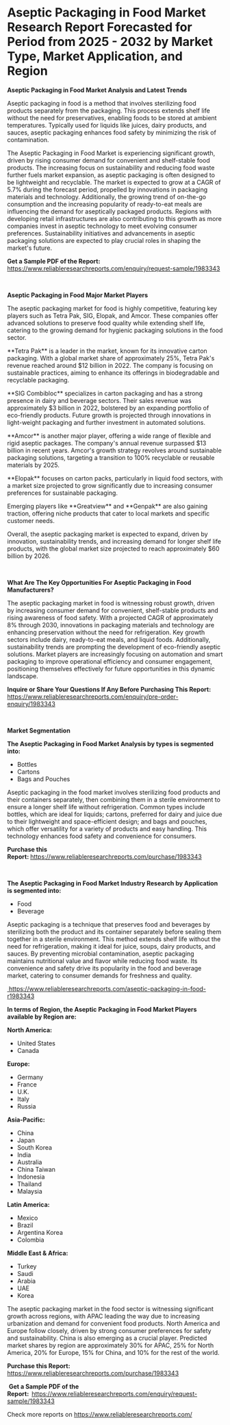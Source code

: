 <p><h1>Aseptic Packaging in Food Market Research Report Forecasted for Period from 2025 -  2032 by Market Type, Market Application, and Region</h1></p><p><strong>Aseptic Packaging in Food Market Analysis and Latest Trends</strong></p>
<p><p>Aseptic packaging in food is a method that involves sterilizing food products separately from the packaging. This process extends shelf life without the need for preservatives, enabling foods to be stored at ambient temperatures. Typically used for liquids like juices, dairy products, and sauces, aseptic packaging enhances food safety by minimizing the risk of contamination.</p><p>The Aseptic Packaging in Food Market is experiencing significant growth, driven by rising consumer demand for convenient and shelf-stable food products. The increasing focus on sustainability and reducing food waste further fuels market expansion, as aseptic packaging is often designed to be lightweight and recyclable. The market is expected to grow at a CAGR of 5.7% during the forecast period, propelled by innovations in packaging materials and technology. Additionally, the growing trend of on-the-go consumption and the increasing popularity of ready-to-eat meals are influencing the demand for aseptically packaged products. Regions with developing retail infrastructures are also contributing to this growth as more companies invest in aseptic technology to meet evolving consumer preferences. Sustainability initiatives and advancements in aseptic packaging solutions are expected to play crucial roles in shaping the market's future.</p></p>
<p><strong>Get a Sample PDF of the Report:&nbsp;</strong> <a href="https://www.reliableresearchreports.com/enquiry/request-sample/1983343?utm_campaign=3309&utm_medium=2&utm_source=Github&utm_content=ia&utm_term=08032025&utm_id=aseptic-packaging-in-food">https://www.reliableresearchreports.com/enquiry/request-sample/1983343</a></p>
<p>&nbsp;</p>
<p><strong>Aseptic Packaging in Food Major Market Players</strong></p>
<p><p>The aseptic packaging market for food is highly competitive, featuring key players such as Tetra Pak, SIG, Elopak, and Amcor. These companies offer advanced solutions to preserve food quality while extending shelf life, catering to the growing demand for hygienic packaging solutions in the food sector.</p><p>**Tetra Pak** is a leader in the market, known for its innovative carton packaging. With a global market share of approximately 25%, Tetra Pak's revenue reached around $12 billion in 2022. The company is focusing on sustainable practices, aiming to enhance its offerings in biodegradable and recyclable packaging.</p><p>**SIG Combibloc** specializes in carton packaging and has a strong presence in dairy and beverage sectors. Their sales revenue was approximately $3 billion in 2022, bolstered by an expanding portfolio of eco-friendly products. Future growth is projected through innovations in light-weight packaging and further investment in automated solutions.</p><p>**Amcor** is another major player, offering a wide range of flexible and rigid aseptic packages. The company's annual revenue surpassed $13 billion in recent years. Amcor's growth strategy revolves around sustainable packaging solutions, targeting a transition to 100% recyclable or reusable materials by 2025.</p><p>**Elopak** focuses on carton packs, particularly in liquid food sectors, with a market size projected to grow significantly due to increasing consumer preferences for sustainable packaging. </p><p>Emerging players like **Greatview** and **Genpak** are also gaining traction, offering niche products that cater to local markets and specific customer needs. </p><p>Overall, the aseptic packaging market is expected to expand, driven by innovation, sustainability trends, and increasing demand for longer shelf life products, with the global market size projected to reach approximately $60 billion by 2026.</p></p>
<p>&nbsp;</p>
<p><strong>What Are The Key Opportunities For Aseptic Packaging in Food Manufacturers?</strong></p>
<p><p>The aseptic packaging market in food is witnessing robust growth, driven by increasing consumer demand for convenient, shelf-stable products and rising awareness of food safety. With a projected CAGR of approximately 8% through 2030, innovations in packaging materials and technology are enhancing preservation without the need for refrigeration. Key growth sectors include dairy, ready-to-eat meals, and liquid foods. Additionally, sustainability trends are prompting the development of eco-friendly aseptic solutions. Market players are increasingly focusing on automation and smart packaging to improve operational efficiency and consumer engagement, positioning themselves effectively for future opportunities in this dynamic landscape.</p></p>
<p><strong>Inquire or Share Your Questions If Any Before Purchasing This Report:</strong> <a href="https://www.reliableresearchreports.com/enquiry/pre-order-enquiry/1983343?utm_campaign=3309&utm_medium=2&utm_source=Github&utm_content=ia&utm_term=08032025&utm_id=aseptic-packaging-in-food">https://www.reliableresearchreports.com/enquiry/pre-order-enquiry/1983343</a></p>
<p>&nbsp;</p>
<p><strong>Market Segmentation</strong></p>
<p><strong>The Aseptic Packaging in Food Market Analysis by types is segmented into:</strong></p>
<p><ul><li>Bottles</li><li>Cartons</li><li>Bags and Pouches</li></ul></p>
<p><p>Aseptic packaging in the food market involves sterilizing food products and their containers separately, then combining them in a sterile environment to ensure a longer shelf life without refrigeration. Common types include bottles, which are ideal for liquids; cartons, preferred for dairy and juice due to their lightweight and space-efficient design; and bags and pouches, which offer versatility for a variety of products and easy handling. This technology enhances food safety and convenience for consumers.</p></p>
<p><strong>Purchase this Report:&nbsp;</strong><a href="https://www.reliableresearchreports.com/purchase/1983343?utm_campaign=3309&utm_medium=2&utm_source=Github&utm_content=ia&utm_term=08032025&utm_id=aseptic-packaging-in-food">https://www.reliableresearchreports.com/purchase/1983343</a></p>
<p>&nbsp;</p>
<p><strong>The Aseptic Packaging in Food Market Industry Research by Application is segmented into:</strong></p>
<p><ul><li>Food</li><li>Beverage</li></ul></p>
<p><p>Aseptic packaging is a technique that preserves food and beverages by sterilizing both the product and its container separately before sealing them together in a sterile environment. This method extends shelf life without the need for refrigeration, making it ideal for juice, soups, dairy products, and sauces. By preventing microbial contamination, aseptic packaging maintains nutritional value and flavor while reducing food waste. Its convenience and safety drive its popularity in the food and beverage market, catering to consumer demands for freshness and quality.</p></p>
<p><a href="https://www.reliableresearchreports.com/aseptic-packaging-in-food-r1983343?utm_campaign=3309&utm_medium=2&utm_source=Github&utm_content=ia&utm_term=08032025&utm_id=aseptic-packaging-in-food">&nbsp;https://www.reliableresearchreports.com/aseptic-packaging-in-food-r1983343</a></p>
<p><strong>In terms of Region, the Aseptic Packaging in Food Market Players available by Region are:</strong></p>
<p>
    <p> <strong> North America: </strong>
        <ul>
            <li>United States</li>
            <li>Canada</li>
        </ul>
        </p> 
    <p> <strong> Europe: </strong>
        <ul>
            <li>Germany</li>
            <li>France</li>
            <li>U.K.</li>
            <li>Italy</li>
            <li>Russia</li>
        </ul>
        </p> 
    <p> <strong> Asia-Pacific: </strong>
        <ul>
            <li>China</li>
            <li>Japan</li>
            <li>South Korea</li>
            <li>India</li>
            <li>Australia</li>
            <li>China Taiwan</li>
            <li>Indonesia</li>
            <li>Thailand</li>
            <li>Malaysia</li>
        </ul>
        </p> 
    <p> <strong> Latin America: </strong>
        <ul>
            <li>Mexico</li>
            <li>Brazil</li>
            <li>Argentina Korea</li>
            <li>Colombia</li>
        </ul>
        </p> 
    <p> <strong> Middle East & Africa: </strong>
        <ul>
            <li>Turkey</li>
            <li>Saudi</li>
            <li>Arabia</li>
            <li>UAE</li>
            <li>Korea</li>
        </ul>
    </p>
    </p>
<p><p>The aseptic packaging market in the food sector is witnessing significant growth across regions, with APAC leading the way due to increasing urbanization and demand for convenient food products. North America and Europe follow closely, driven by strong consumer preferences for safety and sustainability. China is also emerging as a crucial player. Predicted market shares by region are approximately 30% for APAC, 25% for North America, 20% for Europe, 15% for China, and 10% for the rest of the world.</p></p>
<p><strong>Purchase this Report: </strong><a href="https://www.reliableresearchreports.com/purchase/1983343?utm_campaign=3309&utm_medium=2&utm_source=Github&utm_content=ia&utm_term=08032025&utm_id=aseptic-packaging-in-food">https://www.reliableresearchreports.com/purchase/1983343</a></p>
<p>&nbsp;<strong>Get a Sample PDF of the Report:&nbsp;&nbsp;</strong><a href="https://www.reliableresearchreports.com/enquiry/request-sample/1983343?utm_campaign=3309&utm_medium=2&utm_source=Github&utm_content=ia&utm_term=08032025&utm_id=aseptic-packaging-in-food">https://www.reliableresearchreports.com/enquiry/request-sample/1983343</a></p>
<p><strong></strong></p>
<p>Check more reports on <a href="https://www.reliableresearchreports.com/?utm_campaign=3309&utm_medium=2&utm_source=Github&utm_content=ia&utm_term=08032025&utm_id=aseptic-packaging-in-food">https://www.reliableresearchreports.com/</a></p>